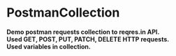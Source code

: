 # PostmanCollection

**Demo postman requests collection to reqres.in API.**  
**Used GET, POST, PUT, PATCH, DELETE HTTP requests.**  
**Used variables in collection.**  